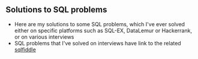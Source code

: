 ## Solutions to SQL problems 
* Here are my solutions to some SQL problems, which I've ever solved either on specific platforms such as SQL-EX, DataLemur or Hackerrank, or on various interviews
* SQL problems that I've solved on interviews have link to the related [sqlfiddle](http://sqlfiddle.com/)
